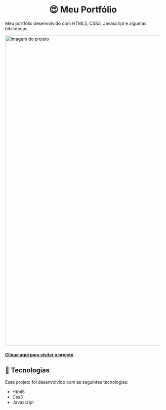 <h1 style="text-align: center;">😍 Meu Portfólio</h1>

<p text-align="center">Meu portfólio desenvolvido com HTML5, CSS3, Javascript e algumas bibliotecas</p>

<img src="https://github.com/luizeduardodev/portfolio/blob/main/assets/img/resultado-projeto.png" min-width="1000px" max-width="1000px" width="1000px" alt="Imagem do projeto">

<h4 text-align="center">
  <a href="https://luizeduardodev.netlify.app/">Clique aqui para visitar o projeto</a>
</h4>

## 🚀 Tecnologias
Esse projeto foi desenvolvido com as seguintes tecnologias:

- Html5
- Css3
- Javascript